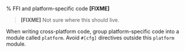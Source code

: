 % FFI and platform-specific code **[FIXME]**

> **[FIXME]** Not sure where this should live.

When writing cross-platform code, group platform-specific code into a
module called `platform`. Avoid `#[cfg]` directives outside this
`platform` module.
